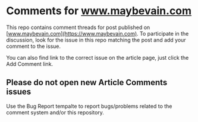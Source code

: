 # Comments for www.maybevain.com

This repo contains comment threads for post published on
[www.maybevain.com](https://www.maybevain.com). To participate
in the discussion, look for the issue in this repo matching the
post and add your comment to the issue.

You can also find link to the correct issue on the article page,
just click the Add Comment link.

## Please do not open new Article Comments issues

Use the Bug Report tempalte to report bugs/problems related to
the comment system and/or this repository.
